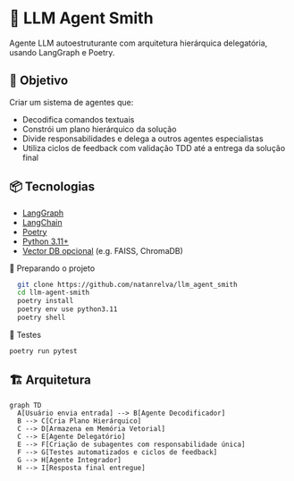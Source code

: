 # 🧠 LLM Agent Smith

Agente LLM autoestruturante com arquitetura hierárquica delegatória, usando LangGraph e Poetry.

## 🎯 Objetivo

Criar um sistema de agentes que:
- Decodifica comandos textuais
- Constrói um plano hierárquico da solução
- Divide responsabilidades e delega a outros agentes especialistas
- Utiliza ciclos de feedback com validação TDD até a entrega da solução final

## 📦 Tecnologias

- [LangGraph](https://github.com/langchain-ai/langgraph)
- [LangChain](https://github.com/langchain-ai/langchain)
- [Poetry](https://python-poetry.org/)
- [Python 3.11+](https://www.python.org/)
- [Vector DB opcional](https://github.com/weaviate/weaviate) (e.g. FAISS, ChromaDB)

🚀 Preparando o projeto
```bash
  git clone https://github.com/natanrelva/llm_agent_smith
  cd llm-agent-smith
  poetry install
  poetry env use python3.11 
  poetry shell
```
🧪 Testes
```bash
poetry run pytest
```

## 🏗️ Arquitetura

```mermaid
graph TD
  A[Usuário envia entrada] --> B[Agente Decodificador]
  B --> C[Cria Plano Hierárquico]
  C --> D[Armazena em Memória Vetorial]
  C --> E[Agente Delegatório]
  E --> F[Criação de subagentes com responsabilidade única]
  F --> G[Testes automatizados e ciclos de feedback]
  G --> H[Agente Integrador]
  H --> I[Resposta final entregue]
